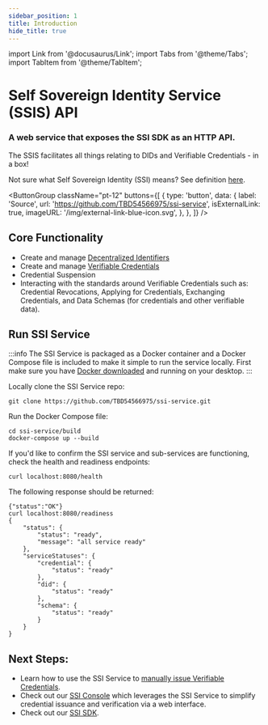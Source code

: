 ```yaml
---
sidebar_position: 1
title: Introduction
hide_title: true
---
```


import Link from '@docusaurus/Link';
import Tabs from '@theme/Tabs';
import TabItem from '@theme/TabItem';

<div className="prose prose-pink">

# Self Sovereign Identity Service (SSIS) API

### A web service that exposes the SSI SDK as an HTTP API.

The SSIS facilitates all things relating to DIDs and Verifiable Credentials - in a box!

Not sure what Self Sovereign Identity (SSI) means? See definition [here](https://developer.tbd.website/docs/glossary/#ssi).

<ButtonGroup
  className="pt-12"
  buttons={[
    {
      type: 'button',
      data: {
        label: 'Source',
        url: 'https://github.com/TBD54566975/ssi-service',
        isExternalLink: true,
        imageURL: '/img/external-link-blue-icon.svg',
      },
    },
  ]}
/>

<Divider type="slash" />

</div>

## Core Functionality
- Create and manage [Decentralized Identifiers](https://developer.tbd.website/docs/web5/learn/decentralized-identifiers)
- Create and manage [Verifiable Credentials](https://www.w3.org/TR/vc-data-model/)
- Credential Suspension
- Interacting with the standards around Verifiable Credentials such as: Credential Revocations, Applying for Credentials, Exchanging Credentials, and Data Schemas (for credentials and other verifiable data).

## Run SSI Service

:::info
The SSI Service is packaged as a Docker container and a Docker Compose file is included to make it simple to run the service locally. First make sure you have [Docker downloaded](https://www.docker.com/products/docker-desktop/) and running on your desktop.
:::

Locally clone the SSI Service repo:
```code
git clone https://github.com/TBD54566975/ssi-service.git
```

Run the Docker Compose file:
```code
cd ssi-service/build
docker-compose up --build
```

If you'd like to confirm the SSI service and sub-services are functioning, check the health and readiness endpoints:

```code
curl localhost:8080/health
```

The following response should be returned:

```code
{"status":"OK"}
curl localhost:8080/readiness
{
    "status": {
        "status": "ready",
        "message": "all service ready"
    },
    "serviceStatuses": {
        "credential": {
            "status": "ready"
        },
        "did": {
            "status": "ready"
        },
        "schema": {
            "status": "ready"
        }
    }
}
```

## Next Steps:
- Learn how to use the SSI Service to [manually issue Verifiable Credentials](https://developer.tbd.website/blog/issue-verifiable-credential-manually).
- Check out our [SSI Console](https://developer.tbd.website/docs/ssi/ssi-console) which leverages the SSI Service to simplify credential issuance and verification via a web interface.
- Check out our [SSI SDK](https://github.com/TBD54566975/ssi-sdk).
